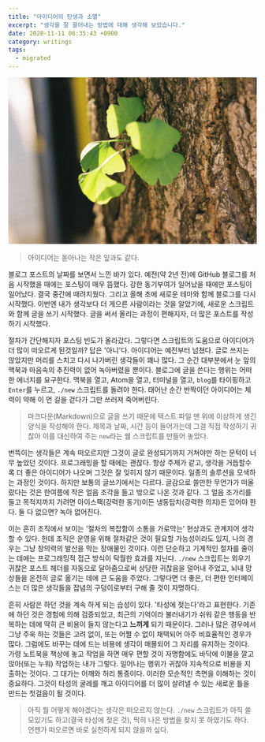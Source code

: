 ```yaml
---
title: "아이디어의 탄생과 소멸"
excerpt: "생각을 잘 끌어내는 방법에 대해 생각해 보았습니다."
date: 2020-11-11 06:35:43 +0900
category: writings
tags:
  - migrated
---
```


![leaf.jpeg](/assets/images/knfBK2S.jpg)
> 아이디어는 돋아나는 작은 잎과도 같다.

블로그 포스트의 날짜를 보면서 느낀 바가 있다. 예전(약 2년 전)에 GitHub 블로그를 처음 시작했을 때에는 포스팅이 매우 뜸했다. 강한 동기부여가 일어났을 때에만 포스팅이 일어났다. 결국 중간에 때려치웠다. 그리고 올해 초에 새로운 테마와 함께 블로그를 다시 시작했다. 이번엔 내가 생각보다 더 게으른 사람이라는 것을 알았기에, 새로운 스크립트와 함께 글을 쓰기 시작했다. 글을 써서 올리는 과정이 편해지자, 더 많은 포스트를 작성하기 시작했다.

절차가 간단해지자 포스팅 빈도가 올라갔다. 그렇다면 스크립트의 도움으로 아이디어가 더 많이 떠오르게 된것일까? 답은 '아니'다. 아이디어는 예전부터 넘쳤다. 글로 쓰지는 않았지만 머리를 스치고 다시 나가버린 생각들이 꽤나 많다. 그 순간 대부분에서 눈 앞의 맥북과 마음속의 추진력이 없어 녹아버렸을 뿐이다. 블로그에 글을 쓴다는 행위는 어떠한 에너지를 요구한다. 맥북을 열고, Atom을 열고, 터미널을 열고, `blog`를 타이핑하고 `Enter`를 누르고, `./new` 스크립트를 돌려야 한다. 태어난 순간 반짝이던 아이디어는 체력이 약해 이 먼 길을 걷다가 그만 쓰러져 죽어버린다.

> 마크다운(Markdown)으로 글을 쓰기 때문에 텍스트 파일 맨 위에 이상하게 생긴 양식을 작성해야 한다. 제목과 날짜, 시간 등이 들어가는데 그걸 직접 작성하기 귀찮아 이를 대신하여 주는 `new`라는 쉘 스크립트를 만들어 놓았다.

번뜩이는 생각들은 계속 떠오르지만 그것이 글로 완성되기까지 거쳐야만 하는 문턱이 너무 높았던 것이다. 프로그래밍을 할 때에는 괜찮다. 항상 주제가 같고, 생각을 거듭할수록 더 좋은 아이디어가 나오며 그것은 잘 잊히지 않기 때문이다. 일종의 솔루션을 모색하는 과정인 것이다. 하지만 보통의 글쓰기에서는 다르다. 글감으로 쓸만한 무언가가 떠올랐다는 것은 한여름에 작은 얼음 조각을 들고 밖으로 나온 것과 같다. 그 얼음 조가리를 들고 목적지까지 가려면 아이스팩(강력한 동기)이든 냉동탑차(강력한 의지)든 있어야 한다. 둘 다 없으면? 녹아 없어진다.

이는 흔히 조직에서 보이는 '절차의 복잡함이 소통을 가로막는' 현상과도 관계지어 생각할 수 있다. 헌데 조직은 운영을 위해 절차같은 것이 필요할 가능성이라도 있지, 나의 경우는 그냥 창의력의 발산을 막는 장애물인 것이다. 이런 단순하고 기계적인 절차를 줄이는 데에는 프로그래밍적 접근 방식이 탁월한 효과를 지닌다. `./new` 스크립트는 외우기 귀찮은 포스트 헤더를 자동으로 달아줌으로써 상당한 귀찮음을 덜어내 주었고, 뇌내 망상들을 온전히 글로 옮기는 데에 큰 도움을 주었다. 그렇다면 더 좋은, 더 편한 인터페이스는 더 많은 생각들을 잡념의 구덩이로부터 구해 줄 것이 자명하다.

흔히 사람은 하던 것을 계속 하게 되는 습성이 있다. '타성에 젖는다'라고 표현한다. 기존에 하던 것은 경험에 의해 검증되었고, 최근의 기억이라 불러내기가 쉬워 같은 행동을 반복하는 데에 딱히 큰 비용이 들지 않는다고 **느끼게** 되기 때문이다. 그러나 많은 경우에서 그냥 주욱 하는 것들은 고려 없이, 또는 어쩔 수 없이 채택되어 아주 비효율적인 경우가 많다. 그럼에도 바꾸는 데에 드는 비용에 생각이 매몰되어 그 자리를 유지하는 것이다. 가령 노트북을 책상에 놓고 작업을 하면 매우 편할 것이 자명함에도 바닥에 이불을 깔고 앉아(또는 누워) 작업하는 내가 그렇다. 일어나는 행위가 귀찮아 지속적으로 비용을 지출하는 것이다. 그 대가는 어깨와 허리 통증이다. 이러한 모순적인 측면을 이해하는 것이 중요하다. 그것이 타성의 굴레를 깨고 아이디어를 더 많이 살려낼 수 있는 새로운 틀을 만드는 첫걸음이 될 것이다.

> 아직 뭘 어떻게 해야겠다는 생각은 떠오르지 않는다. `./new` 스크립트가 아직 쓸모있기도 하고(결국 타성에 젖은 것), 딱히 나은 방법을 찾지 못 하였기도 하다. 언젠가 떠오르면 바로 실천하게 되지 않을까 싶다.

